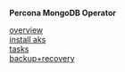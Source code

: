 **Percona MongoDB Operator**
  
[overview](static/01-Overview.md)  
[install aks](static/02-aksDeploy.md)  
[tasks](static/03-operatorTasks.md)  
[backup+recovery](static/04-backupRecovery.md)  

